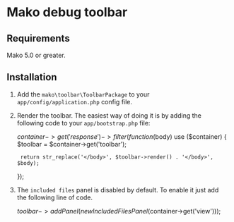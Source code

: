 # Mako debug toolbar

## Requirements

Mako 5.0 or greater.

## Installation

1) Add the ```mako\toolbar\ToolbarPackage``` to your ```app/config/application.php``` config file.

2) Render the toolbar. The easiest way of doing it is by adding the following code to your ```app/bootstrap.php``` file:

	$container->get('response')->filter(function($body) use ($container)
	{
		$toolbar = $container->get('toolbar');

		return str_replace('</body>', $toolbar->render() . '</body>', $body);
	});

3) The `included files` panel is disabled by default. To enable it just add the following line of code.

	$toolbar->addPanel(new IncludedFilesPanel($container->get('view')));
